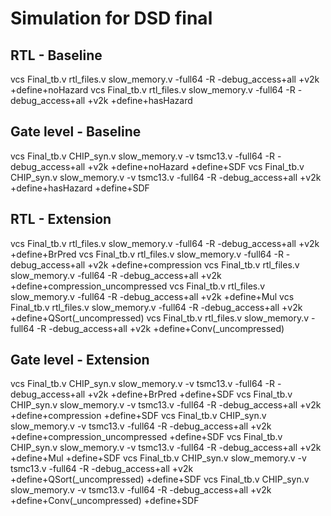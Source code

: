 # Simulation for DSD final

## RTL - Baseline
vcs Final_tb.v rtl_files.v slow_memory.v -full64 -R -debug_access+all +v2k +define+noHazard
vcs Final_tb.v rtl_files.v slow_memory.v -full64 -R -debug_access+all +v2k +define+hasHazard

## Gate level - Baseline
vcs Final_tb.v CHIP_syn.v slow_memory.v -v tsmc13.v -full64 -R -debug_access+all +v2k +define+noHazard +define+SDF
vcs Final_tb.v CHIP_syn.v slow_memory.v -v tsmc13.v -full64 -R -debug_access+all +v2k +define+hasHazard +define+SDF

## RTL - Extension
vcs Final_tb.v rtl_files.v slow_memory.v -full64 -R -debug_access+all +v2k +define+BrPred
vcs Final_tb.v rtl_files.v slow_memory.v -full64 -R -debug_access+all +v2k +define+compression
vcs Final_tb.v rtl_files.v slow_memory.v -full64 -R -debug_access+all +v2k +define+compression_uncompressed
vcs Final_tb.v rtl_files.v slow_memory.v -full64 -R -debug_access+all +v2k +define+Mul
vcs Final_tb.v rtl_files.v slow_memory.v -full64 -R -debug_access+all +v2k +define+QSort(_uncompressed)
vcs Final_tb.v rtl_files.v slow_memory.v -full64 -R -debug_access+all +v2k +define+Conv(_uncompressed)

## Gate level - Extension
vcs Final_tb.v CHIP_syn.v slow_memory.v -v tsmc13.v -full64 -R -debug_access+all +v2k +define+BrPred +define+SDF
vcs Final_tb.v CHIP_syn.v slow_memory.v -v tsmc13.v -full64 -R -debug_access+all +v2k +define+compression +define+SDF
vcs Final_tb.v CHIP_syn.v slow_memory.v -v tsmc13.v -full64 -R -debug_access+all +v2k +define+compression_uncompressed +define+SDF
vcs Final_tb.v CHIP_syn.v slow_memory.v -v tsmc13.v -full64 -R -debug_access+all +v2k +define+Mul +define+SDF
vcs Final_tb.v CHIP_syn.v slow_memory.v -v tsmc13.v -full64 -R -debug_access+all +v2k +define+QSort(_uncompressed) +define+SDF
vcs Final_tb.v CHIP_syn.v slow_memory.v -v tsmc13.v -full64 -R -debug_access+all +v2k +define+Conv(_uncompressed) +define+SDF